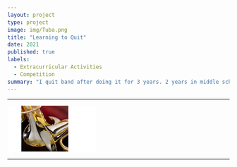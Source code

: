 ```yaml
---
layout: project
type: project
image: img/Tuba.png
title: "Learning to Quit"
date: 2021
published: true
labels:
  - Extracurricular Activities
  - Competition
summary: "I quit band after doing it for 3 years. 2 years in middle school and 1 year in high school."
---
```


<hr>
<img width="200px" 
     class="rounded float-start pe-4" 
     src="../img/Tuba.png" >



	
<hr>
